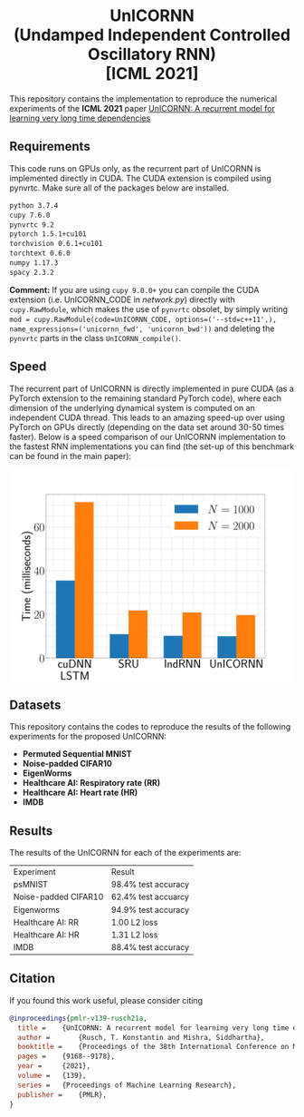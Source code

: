 <h1 align='center'> UnICORNN <br>(Undamped Independent Controlled Oscillatory RNN) <br> [ICML 2021] </h1>

This repository contains the implementation to reproduce the numerical experiments 
of the **ICML 2021** paper [UnICORNN: A recurrent model for learning very long time dependencies](http://proceedings.mlr.press/v139/rusch21a.html)



## Requirements
This code runs on GPUs only, as the recurrent part of UnICORNN is implemented directly in CUDA. The CUDA extension is compiled using pynvrtc. Make sure all of the packages below are installed.
```bash
python 3.7.4
cupy 7.6.0
pynvrtc 9.2
pytorch 1.5.1+cu101 
torchvision 0.6.1+cu101
torchtext 0.6.0
numpy 1.17.3
spacy 2.3.2
```

**Comment:** If you are using ```cupy 9.0.0+``` you can compile the CUDA extension (i.e. UnICORNN_CODE in *network.py*) directly with ```cupy.RawModule```, which makes the use of ```pynvrtc``` obsolet, by simply writing ```mod = cupy.RawModule(code=UnICORNN_CODE, options=('--std=c++11',),
        name_expressions=('unicornn_fwd', 'unicornn_bwd'))``` and deleting the ```pynvrtc``` parts in the class ```UnICORNN_compile()```.

## Speed

The recurrent part of UnICORNN is directly implemented in pure CUDA (as a PyTorch extension to the remaining standard PyTorch code), where each dimension of the underlying dynamical system is computed on an independent CUDA thread.
This leads to an amazing speed-up over using PyTorch on GPUs directly (depending on the data set around 30-50 times faster). 
Below is a speed comparison of our UnICORNN implementation to the fastest RNN implementations you can find (the set-up of this benchmark can be found in the main paper):

<p align="center">
<img align="middle" src="./imgs/speed.png" width="500" />
</p>


## Datasets

This repository contains the codes to reproduce the results of the following experiments for the proposed UnICORNN:

  - **Permuted Sequential MNIST** 
  - **Noise-padded CIFAR10** 
  - **EigenWorms** 
  - **Healthcare AI: Respiratory rate (RR)**
  - **Healthcare AI: Heart rate (HR)**
  - **IMDB**

## Results
The results of the UnICORNN for each of the experiments are:
<table>
  <tr>
    <td> Experiment </td>
    <td> Result </td>
  </tr>
  <tr>
    <td>psMNIST </td>
    <td> 98.4% test accuracy</td>
  </tr>
  <tr>
    <td>Noise-padded CIFAR10 </td>
    <td> 62.4% test accuarcy </td>
  </tr>
    <tr>
    <td>Eigenworms</td>
    <td> 94.9% test accuracy </td>
  </tr>
  <tr>
    <td>Healthcare AI: RR</td>
    <td> 1.00 L2 loss </td>
  </tr>
  <tr>
    <td>Healthcare AI: HR</td>
    <td> 1.31 L2 loss  </td>
  </tr>
  <tr>
    <td>IMDB</td>
    <td> 88.4% test accuracy </td>
  </tr>
</table>


## Citation
If you found this work useful, please consider citing
```bibtex
@inproceedings{pmlr-v139-rusch21a,
  title = 	 {UnICORNN: A recurrent model for learning very long time dependencies},
  author =       {Rusch, T. Konstantin and Mishra, Siddhartha},
  booktitle = 	 {Proceedings of the 38th International Conference on Machine Learning},
  pages = 	 {9168--9178},
  year = 	 {2021},
  volume = 	 {139},
  series = 	 {Proceedings of Machine Learning Research},
  publisher =    {PMLR},
}
```


